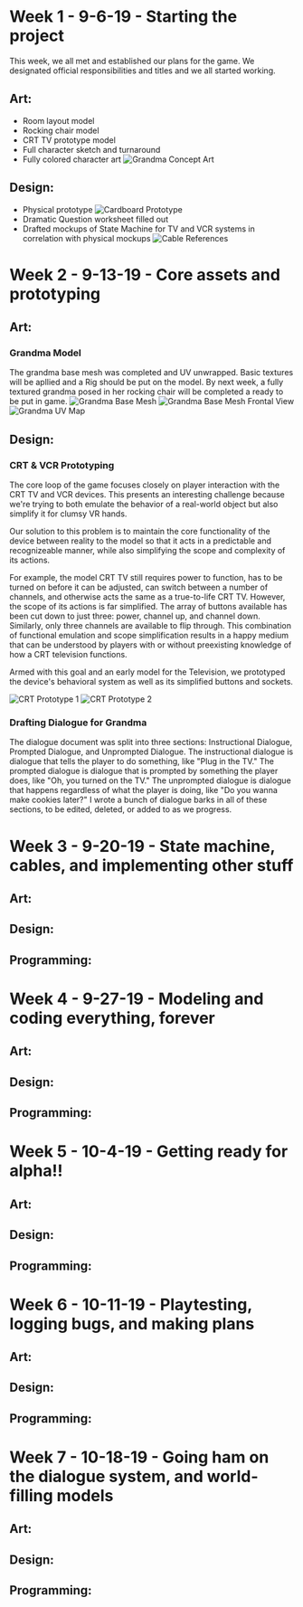# **Week 1 - 9-6-19 - Starting the project**
This week, we all met and established our plans for the game. We designated official responsibilities and titles and we all started working.

## **Art:**
* Room layout model
* Rocking chair model
* CRT TV prototype model
* Full character sketch and turnaround
* Fully colored character art
![Grandma Concept Art](https://github.com/parkerhams/grandma-game/blob/master/Documentation/images/physicalPrototype0.jpg)
## **Design:**
* Physical prototype
![Cardboard Prototype](https://github.com/parkerhams/grandma-game/blob/master/Documentation/images/physicalPrototype1.jpg)
* Dramatic Question worksheet filled out
* Drafted mockups of State Machine for TV and VCR systems in correlation with physical mockups
![Cable References](https://github.com/parkerhams/grandma-game/blob/master/Documentation/images/physicalPrototype2.jpg) 

# **Week 2 - 9-13-19 - Core assets and prototyping**

## **Art:**
### Grandma Model
  The grandma base mesh was completed and UV unwrapped. Basic textures will be apllied and a Rig should be put on the model. By next week, a fully textured grandma posed in her rocking chair will be completed a ready to be put in game.
![Grandma Base Mesh](https://github.com/parkerhams/grandma-game/blob/master/Documentation/images/GrandmaBaseMesh.JPG)
![Grandma Base Mesh Frontal View](https://github.com/parkerhams/grandma-game/blob/master/Documentation/images/GrandmaBaseMeshFront.JPG)
![Grandma UV Map](https://github.com/parkerhams/grandma-game/blob/master/Documentation/images/GrandmaUV.png)

## **Design:**
### CRT & VCR Prototyping
The core loop of the game focuses closely on player interaction with the CRT TV and VCR devices. This presents an interesting challenge because we're trying to both emulate the behavior of a real-world object but also simplify it for clumsy VR hands.

Our solution to this problem is to maintain the core functionality of the device between reality to the model so that it acts in a predictable and recognizeable manner, while also simplifying the scope and complexity of its actions. 

For example, the model CRT TV still requires power to function, has to be turned on before it can be adjusted, can switch between a number of channels, and otherwise acts the same as a true-to-life CRT TV. However, the scope of its actions is far simplified. The array of buttons available has been cut down to just three: power, channel up, and channel down. Similarly, only three channels are available to flip through. This combination of functional emulation and scope simplification results in a happy medium that can be understood by players with or without preexisting knowledge of how a CRT television functions.

Armed with this goal and an early model for the Television, we prototyped the device's behavioral system as well as its simplified buttons and sockets.

![CRT Prototype 1](https://github.com/parkerhams/grandma-game/blob/master/Documentation/images/CRT%20Prototype%201.JPG)
![CRT Prototype 2](https://github.com/parkerhams/grandma-game/blob/master/Documentation/images/CRT%20Prototype%202.JPG)

### Drafting Dialogue for Grandma
The dialogue document was split into three sections: Instructional Dialogue, Prompted Dialogue, and Unprompted Dialogue. The instructional dialogue is dialogue that tells the player to do something, like "Plug in the TV." The prompted dialogue is dialogue that is prompted by something the player does, like "Oh, you turned on the TV." The unprompted dialogue is dialogue that happens regardless of what the player is doing, like "Do you wanna make cookies later?" I wrote a bunch of dialogue barks in all of these sections, to be edited, deleted, or added to as we progress.

# **Week 3 - 9-20-19 - State machine, cables, and implementing other stuff**

## **Art:**

## **Design:**

## **Programming:**

# **Week 4 - 9-27-19 - Modeling and coding everything, forever**

## **Art:**

## **Design:**

## **Programming:**

# **Week 5 - 10-4-19 - Getting ready for alpha!!** 

## **Art:**

## **Design:**

## **Programming:**

# **Week 6 - 10-11-19 - Playtesting, logging bugs, and making plans**

## **Art:**

## **Design:**

## **Programming:**

# **Week 7 - 10-18-19 - Going ham on the dialogue system, and world-filling models**

## **Art:**

## **Design:**

## **Programming:**
